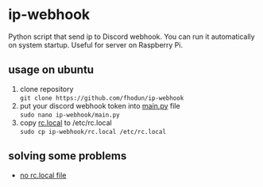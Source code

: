 # ip-webhook

Python script that send ip to Discord webhook. You can run it automatically on system startup. Useful for server on Raspberry Pi.

## usage on ubuntu

1. clone repository  
`git clone https://github.com/fhodun/ip-webhook`
2. put your discord webhook token into [main.py](main.py#L4) file  
`sudo nano ip-webhook/main.py`
3. copy [rc.local](rc.local) to /etc/rc.local  
`sudo cp ip-webhook/rc.local /etc/rc.local`

## solving some problems

- [no rc.local file](https://vpsfix.com/community/server-administration/no-etc-rc-local-file-on-ubuntu-18-04-heres-what-to-do/)
